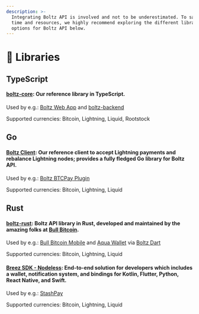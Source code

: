 ```yaml
---
description: >-
  Integrating Boltz API is involved and not to be underestimated. To save on
  time and resources, we highly recommend exploring the different library
  options for Boltz API below.
---
```


# 📙 Libraries

## TypeScript

#### [boltz-core](https://github.com/BoltzExchange/boltz-core): Our reference library in TypeScript.

Used by e.g.: [Boltz Web App](https://github.com/BoltzExchange/boltz-web-app) and [boltz-backend](https://github.com/BoltzExchange/boltz-backend)

Supported currencies: Bitcoin, Lightning, Liquid, Rootstock

## Go

#### [Boltz Client](https://github.com/BoltzExchange/boltz-client): Our reference client to accept Lightning payments and rebalance Lightning nodes; provides a fully fledged Go library for Boltz API.

Used by e.g.: [Boltz BTCPay Plugin](https://github.com/BoltzExchange/boltz-btcpay-plugin/)

Supported currencies: Bitcoin, Lightning, Liquid

## Rust

#### [boltz-rust](https://github.com/SatoshiPortal/boltz-rust): Boltz API library in Rust, developed and maintained by the amazing folks at [Bull Bitcoin](https://www.bullbitcoin.com/).

Used by e.g.: [Bull Bitcoin Mobile](https://github.com/SatoshiPortal/bullbitcoin-mobile) and [Aqua Wallet](https://github.com/AquaWallet/aqua-wallet) via [Boltz Dart](https://github.com/SatoshiPortal/boltz-dart)

Supported currencies: Bitcoin, Lightning, Liquid

#### [Breez SDK - Nodeless](https://github.com/breez/breez-sdk-liquid): End-to-end solution for developers which includes a wallet, notification system, and bindings for Kotlin, Flutter, Python, React Native, and Swift.

Used by e.g.: [StashPay](https://github.com/onionmill/stashpay)

Supported currencies: Bitcoin, Lightning, Liquid
